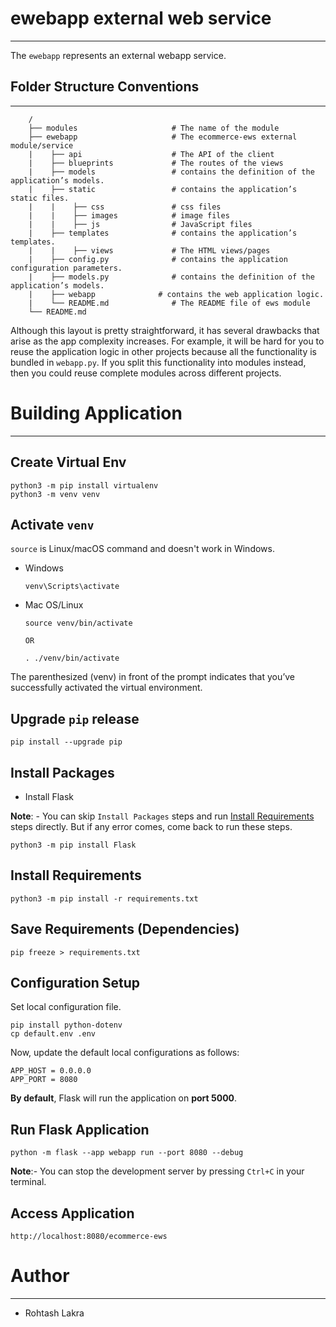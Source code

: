 # ewebapp external web service

---

The ```ewebapp``` represents an external webapp service.

## Folder Structure Conventions

---

```
    /
    ├── modules                     # The name of the module
    ├── ewebapp                     # The ecommerce-ews external module/service
    |    ├── api                    # The API of the client
    |    ├── blueprints             # The routes of the views
    |    ├── models                 # contains the definition of the application’s models.
    |    ├── static                 # contains the application’s static files.
    |    |    ├── css               # css files
    |    |    ├── images            # image files
    |    |    ├── js                # JavaScript files
    |    ├── templates              # contains the application’s templates.
    |    |    ├── views             # The HTML views/pages
    |    ├── config.py              # contains the application configuration parameters.
    |    ├── models.py              # contains the definition of the application’s models.
    |    ├── webapp              # contains the web application logic.
    |    └── README.md              # The README file of ews module
    └── README.md
```


Although this layout is pretty straightforward, it has several drawbacks that arise as the app complexity increases. 
For example, it will be hard for you to reuse the application logic in other projects because all the functionality is 
bundled in ```webapp.py```. If you split this functionality into modules instead, then you could reuse complete modules 
across different projects.



# Building Application

---

## Create Virtual Env
```shell
python3 -m pip install virtualenv
python3 -m venv venv
```

## Activate ```venv```

```source``` is Linux/macOS command and doesn't work in Windows.

- Windows

    ```shell
    venv\Scripts\activate
    ```

- Mac OS/Linux

    ```shell
    source venv/bin/activate
  
  OR
  
    . ./venv/bin/activate
    ```

The parenthesized (venv) in front of the prompt indicates that you’ve successfully activated the virtual environment.

## Upgrade ```pip``` release

```shell
pip install --upgrade pip
```

## Install Packages

- Install Flask

**Note**: - You can skip ```Install Packages``` steps and run [Install Requirements](./Install_Requirements) steps directly. But if any error comes, come back to run these steps.

```shell
python3 -m pip install Flask
```


## Install Requirements

```shell
python3 -m pip install -r requirements.txt
```



## Save Requirements (Dependencies)
```shell
pip freeze > requirements.txt
```


## Configuration Setup

Set local configuration file.

```shell
pip install python-dotenv
cp default.env .env
```

Now, update the default local configurations as follows:

```text
APP_HOST = 0.0.0.0
APP_PORT = 8080
```

**By default**, Flask will run the application on **port 5000**.

## Run Flask Application

```shell
python -m flask --app webapp run --port 8080 --debug
```

**Note**:- You can stop the development server by pressing ```Ctrl+C``` in your terminal.


## Access Application
```shell
http://localhost:8080/ecommerce-ews
```


# Author

---

- Rohtash Lakra
